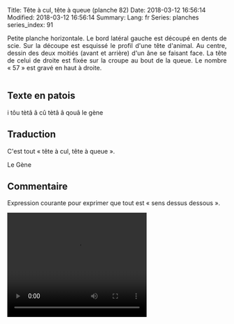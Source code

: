 Title: Tête à cul, tête à queue (planche 82)
Date: 2018-03-12 16:56:14
Modified: 2018-03-12 16:56:14
Summary: 
Lang: fr
Series: planches
series_index: 91

<p style="text-align:justify;">Petite planche horizontale. Le bord
latéral gauche est découpé en dents de scie. Sur la découpe est
esquissé le profil d'une tête d'animal. Au centre, dessin des deux
moitiés (avant et arrière) d'un âne se faisant face. La tête de celui
de droite est fixée sur la croupe au bout de la queue. Le nombre
« 57 » est gravé en haut à droite.</p>

<figure class="image-block" style="float: center;">
  <img alt="" src="{static}/images/planche_82.png">
  <figcaption style="max-width: 680px"></figcaption>
</figure>

## Texte en patois

i tôu tètâ â cû tètâ â qouâ le gène

## Traduction

C'est tout « tête à cul, tête à queue ».

Le Gène

## Commentaire

Expression courante pour exprimer que tout est « sens dessus dessous ».

<video width="320" height="240" controls>
  <source src="https://d1njpgd0ygatdn.cloudfront.net/video_82.mp4" type="video/mp4">
</video>
